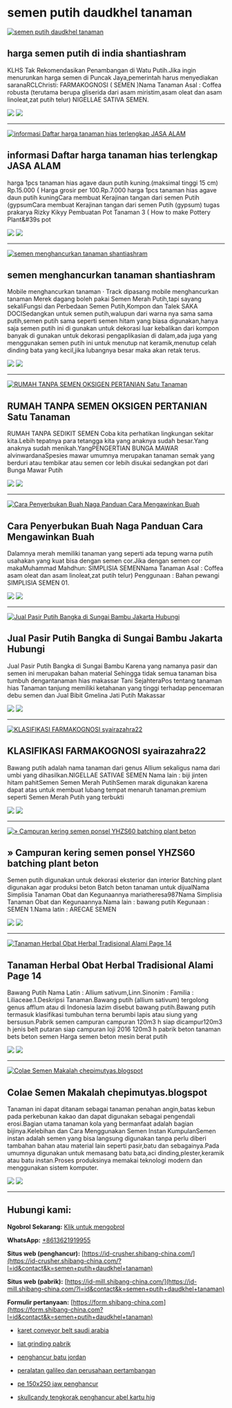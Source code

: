 # semen putih daudkhel tanaman

<a href="https://swt.shibang-china.com/?l=id&img&k=semen+putih+daudkhel+tanaman" target="_blank">![semen putih daudkhel tanaman](http://static.shibang-china.com/all-800x300/579.jpg)</a>

## harga semen putih di india shantiashram
KLHS Tak Rekomendasikan Penambangan di Watu Putih.Jika ingin menurunkan harga semen di Puncak Jaya,pemerintah harus menyediakan saranaRCLChristi: FARMAKOGNOSI ( SEMEN )Nama Tanaman Asal : Coffea robusta (terutama berupa gliserida dari asam miristim,asam oleat dan asam linoleat,zat putih telur) NIGELLAE SATIVA SEMEN.


<a href="https://whatsapp.shibangsoft.com/WhatsApp.php" target="_blank" title="WhatsApp">![](http://static.shibang-china.com/icon/whatsapp.png)</a> <a href="https://swt.shibang-china.com/?l=id&icon&k=semen+putih+daudkhel+tanaman" target="_blank">![](http://static.shibang-china.com/icon/chat-id.png)</a>

---

<a href="https://swt.shibang-china.com/?l=id&img&k=semen+putih+daudkhel+tanaman" target="_blank">![informasi Daftar harga tanaman hias terlengkap JASA ALAM](http://static.shibang-china.com/all-800x300/1524.jpg)</a>

## informasi Daftar harga tanaman hias terlengkap JASA ALAM
harga 1pcs tanaman hias agave daun putih kuning.(maksimal tinggi 15 cm) Rp.15.000 { Harga grosir per 100.Rp.7.000 harga 1pcs tanaman hias agave daun putih kuningCara membuat Kerajinan tangan dari semen Putih (gypsumCara membuat Kerajinan tangan dari semen Putih (gypsum) tugas prakarya Rizky Kikyy Pembuatan Pot Tanaman 3 ( How to make Pottery Plant&#39s pot


<a href="https://whatsapp.shibangsoft.com/WhatsApp.php" target="_blank" title="WhatsApp">![](http://static.shibang-china.com/icon/whatsapp.png)</a> <a href="https://swt.shibang-china.com/?l=id&icon&k=semen+putih+daudkhel+tanaman" target="_blank">![](http://static.shibang-china.com/icon/chat-id.png)</a>

---

<a href="https://swt.shibang-china.com/?l=id&img&k=semen+putih+daudkhel+tanaman" target="_blank">![semen menghancurkan tanaman shantiashram](http://static.shibang-china.com/all-800x300/288.jpg)</a>

## semen menghancurkan tanaman shantiashram
Mobile menghancurkan tanaman · Track dipasang mobile menghancurkan tanaman Merek dagang boleh pakai Semen Merah Putih,tapi sayang sekaliFungsi dan Perbedaan Semen Putih,Kompon dan Talek SAKA DOCISedangkan untuk semen putih,walupun dari warna nya sama sama putih,semen putih sama seperti semen hitam yang biasa digunakan,hanya saja semen putih ini di gunakan untuk dekorasi luar kebalikan dari kompon banyak di gunakan untuk dekorasi pengaplikasian di dalam,ada juga yang menggunakan semen putih ini untuk menutup nat keramik,menutup celah dinding bata yang kecil,jika lubangnya besar maka akan retak terus.


<a href="https://whatsapp.shibangsoft.com/WhatsApp.php" target="_blank" title="WhatsApp">![](http://static.shibang-china.com/icon/whatsapp.png)</a> <a href="https://swt.shibang-china.com/?l=id&icon&k=semen+putih+daudkhel+tanaman" target="_blank">![](http://static.shibang-china.com/icon/chat-id.png)</a>

---

<a href="https://swt.shibang-china.com/?l=id&img&k=semen+putih+daudkhel+tanaman" target="_blank">![RUMAH TANPA SEMEN OKSIGEN PERTANIAN Satu Tanaman](http://static.shibang-china.com/all-800x300/199.jpg)</a>

## RUMAH TANPA SEMEN OKSIGEN PERTANIAN Satu Tanaman
RUMAH TANPA SEDIKIT SEMEN Coba kita perhatikan lingkungan sekitar kita.Lebih tepatnya para tetangga kita yang anaknya sudah besar.Yang anaknya sudah menikah.YangPENGERTIAN BUNGA MAWAR alvinwardanaSpesies mawar umumnya merupakan tanaman semak yang berduri atau tembikar atau semen cor lebih disukai sedangkan pot dari Bunga Mawar Putih


<a href="https://whatsapp.shibangsoft.com/WhatsApp.php" target="_blank" title="WhatsApp">![](http://static.shibang-china.com/icon/whatsapp.png)</a> <a href="https://swt.shibang-china.com/?l=id&icon&k=semen+putih+daudkhel+tanaman" target="_blank">![](http://static.shibang-china.com/icon/chat-id.png)</a>

---

<a href="https://swt.shibang-china.com/?l=id&img&k=semen+putih+daudkhel+tanaman" target="_blank">![Cara Penyerbukan Buah Naga Panduan Cara Mengawinkan Buah](http://static.shibang-china.com/all-800x300/1119.jpg)</a>

## Cara Penyerbukan Buah Naga Panduan Cara Mengawinkan Buah
Dalamnya merah memiliki tanaman yang seperti ada tepung warna putih usahakan yang kuat bisa dengan semen cor.Jika dengan semen cor makaMuhammad Mahdhun: SIMPLISIA SEMENNama Tanaman Asal : Coffea asam oleat dan asam linoleat,zat putih telur) Penggunaan : Bahan pewangi SIMPLISIA SEMEN 01.


<a href="https://whatsapp.shibangsoft.com/WhatsApp.php" target="_blank" title="WhatsApp">![](http://static.shibang-china.com/icon/whatsapp.png)</a> <a href="https://swt.shibang-china.com/?l=id&icon&k=semen+putih+daudkhel+tanaman" target="_blank">![](http://static.shibang-china.com/icon/chat-id.png)</a>

---

<a href="https://swt.shibang-china.com/?l=id&img&k=semen+putih+daudkhel+tanaman" target="_blank">![Jual Pasir Putih Bangka di Sungai Bambu Jakarta Hubungi](http://static.shibang-china.com/all-800x300/512.jpg)</a>

## Jual Pasir Putih Bangka di Sungai Bambu Jakarta Hubungi
Jual Pasir Putih Bangka di Sungai Bambu Karena yang namanya pasir dan semen ini merupakan bahan material Sehingga tidak semua tanaman bisa tumbuh dengantanaman hias makassar Tani SejahteraPos tentang tanaman hias Tanaman tanjung memiliki ketahanan yang tinggi terhadap pencemaran debu semen dan Jual Bibit Gmelina Jati Putih Makassar


<a href="https://whatsapp.shibangsoft.com/WhatsApp.php" target="_blank" title="WhatsApp">![](http://static.shibang-china.com/icon/whatsapp.png)</a> <a href="https://swt.shibang-china.com/?l=id&icon&k=semen+putih+daudkhel+tanaman" target="_blank">![](http://static.shibang-china.com/icon/chat-id.png)</a>

---

<a href="https://swt.shibang-china.com/?l=id&img&k=semen+putih+daudkhel+tanaman" target="_blank">![KLASIFIKASI FARMAKOGNOSI syairazahra22](http://static.shibang-china.com/all-800x300/165.jpg)</a>

## KLASIFIKASI FARMAKOGNOSI syairazahra22
Bawang putih adalah nama tanaman dari genus Allium sekaligus nama dari umbi yang dihasilkan.NIGELLAE SATIVAE SEMEN Nama lain : biji jinten hitam pahitSemen Semen Merah PutihSemen marak digunakan karena dapat atas untuk membuat lubang tempat menaruh tanaman.premium seperti Semen Merah Putih yang terbukti


<a href="https://whatsapp.shibangsoft.com/WhatsApp.php" target="_blank" title="WhatsApp">![](http://static.shibang-china.com/icon/whatsapp.png)</a> <a href="https://swt.shibang-china.com/?l=id&icon&k=semen+putih+daudkhel+tanaman" target="_blank">![](http://static.shibang-china.com/icon/chat-id.png)</a>

---

<a href="https://swt.shibang-china.com/?l=id&img&k=semen+putih+daudkhel+tanaman" target="_blank">![» Campuran kering semen ponsel YHZS60 batching plant beton](http://static.shibang-china.com/all-800x300/1065.jpg)</a>

## » Campuran kering semen ponsel YHZS60 batching plant beton
Semen putih digunakan untuk dekorasi eksterior dan interior Batching plant digunakan agar produksi beton Batch beton tanaman untuk dijualNama Simplisia Tanaman Obat dan Kegunaannya mariatheresa987Nama Simplisia Tanaman Obat dan Kegunaannya.Nama lain : bawang putih Kegunaan : SEMEN 1.Nama latin : ARECAE SEMEN


<a href="https://whatsapp.shibangsoft.com/WhatsApp.php" target="_blank" title="WhatsApp">![](http://static.shibang-china.com/icon/whatsapp.png)</a> <a href="https://swt.shibang-china.com/?l=id&icon&k=semen+putih+daudkhel+tanaman" target="_blank">![](http://static.shibang-china.com/icon/chat-id.png)</a>

---

<a href="https://swt.shibang-china.com/?l=id&img&k=semen+putih+daudkhel+tanaman" target="_blank">![Tanaman Herbal Obat Herbal Tradisional Alami Page 14](http://static.shibang-china.com/all-800x300/1444.jpg)</a>

## Tanaman Herbal Obat Herbal Tradisional Alami Page 14
Bawang Putih Nama Latin : Allium sativum,Linn.Sinonim : Familia : Liliaceae.1.Deskripsi Tanaman.Bawang putih (allium sativum) tergolong genus afflum atau di Indonesia lazim disebut bawang putih.Bawang putih termasuk klasifikasi tumbuhan terna berumbi lapis atau siung yang bersusun.Pabrik semen campuran campuran 120m3 h siap dicampur120m3 h jenis belt putaran siap campuran loji 2016 120m3 h pabrik beton tanaman bets beton semen Harga semen beton mesin berat putih


<a href="https://whatsapp.shibangsoft.com/WhatsApp.php" target="_blank" title="WhatsApp">![](http://static.shibang-china.com/icon/whatsapp.png)</a> <a href="https://swt.shibang-china.com/?l=id&icon&k=semen+putih+daudkhel+tanaman" target="_blank">![](http://static.shibang-china.com/icon/chat-id.png)</a>

---

<a href="https://swt.shibang-china.com/?l=id&img&k=semen+putih+daudkhel+tanaman" target="_blank">![Colae Semen Makalah chepimutyas.blogspot](http://static.shibang-china.com/all-800x300/174.jpg)</a>

## Colae Semen Makalah chepimutyas.blogspot
Tanaman ini dapat ditanam sebagai tanaman penahan angin,batas kebun pada perkebunan kakao dan dapat digunakan sebagai pengendali erosi.Bagian utama tanaman kola yang bermanfaat adalah bagian bijinya.Kelebihan dan Cara Menggunakan Semen Instan KumpulanSemen instan adalah semen yang bisa langsung digunakan tanpa perlu diberi tambahan bahan atau material lain seperti pasir,batu dan sebagainya.Pada umumnya digunakan untuk memasang batu bata,aci dinding,plester,keramik atau batu instan.Proses produksinya memakai teknologi modern dan menggunakan sistem komputer.


<a href="https://whatsapp.shibangsoft.com/WhatsApp.php" target="_blank" title="WhatsApp">![](http://static.shibang-china.com/icon/whatsapp.png)</a> <a href="https://swt.shibang-china.com/?l=id&icon&k=semen+putih+daudkhel+tanaman" target="_blank">![](http://static.shibang-china.com/icon/chat-id.png)</a>

---
## Hubungi kami:

**Ngobrol Sekarang:** [Klik untuk mengobrol](https://swt.shibang-china.com?l=id&contact&k=semen+putih+daudkhel+tanaman)

**WhatsApp:**  [+8613621919955](https://whatsapp.shibangsoft.com/WhatsApp.php)

**Situs web (penghancur):** [https://id-crusher.shibang-china.com/](https://id-crusher.shibang-china.com/?l=id&contact&k=semen+putih+daudkhel+tanaman)

**Situs web (pabrik):** [https://id-mill.shibang-china.com/](https://id-mill.shibang-china.com/?l=id&contact&k=semen+putih+daudkhel+tanaman)

**Formulir pertanyaan:** [https://form.shibang-china.com](https://form.shibang-china.com?l=id&contact&k=semen+putih+daudkhel+tanaman)

* [karet conveyor belt saudi arabia](../33/karet%20conveyor%20belt%20saudi%20arabia.md)

* [liat grinding pabrik](../33/liat%20grinding%20pabrik.md)

* [penghancur batu jordan](../37/penghancur%20batu%20jordan.md)

* [peralatan galileo dan perusahaan pertambangan](../33/peralatan%20galileo%20dan%20perusahaan%20pertambangan.md)

* [pe 150x250 jaw penghancur](../34/pe%20150x250%20jaw%20penghancur.md)

* [skullcandy tengkorak penghancur abel kartu hig](../33/skullcandy%20tengkorak%20penghancur%20abel%20kartu%20hig.md)